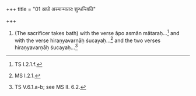 +++
title = "01 आपो अस्मान्मातरः शुन्धन्त्विति"

+++
1. (The sacrificer takes bath) with the verse āpo asmān mātaraḥ...[^1] and with the verse hiraṇyavarṇāḥ śucayaḥ...[^2] and the two verses hiraṇyavarņāḥ śucayaḥ...[^3]   

[^1]: TS I.2.1.f.   


[^2]: MS I.2.1.  


[^3]: TS V.6.1.a-b; see MS II. 6.2.  
